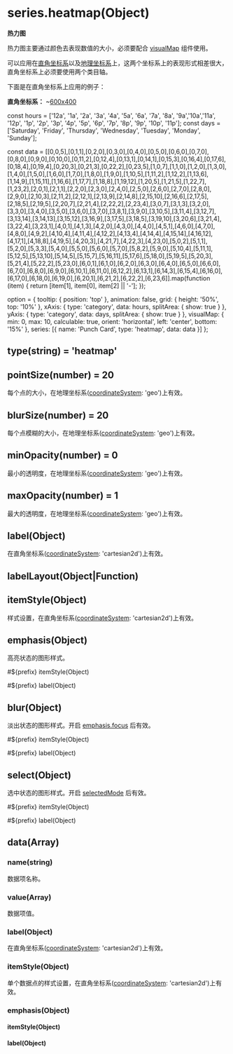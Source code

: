 # series.heatmap(Object)

**热力图**

热力图主要通过颜色去表现数值的大小，必须要配合 [visualMap](~visualMap) 组件使用。

可以应用在[直角坐标系](~grid)以及[地理坐标系](~geo)上，这两个坐标系上的表现形式相差很大，直角坐标系上必须要使用两个类目轴。

下面是在直角坐标系上应用的例子：

**直角坐标系：**
~[600x400](${galleryViewPath}heatmap-cartesian&edit=1&reset=1)

<ExampleBaseOption name="heatmap" title="直角坐标系热力图" title-en="Heatmap on Cartesian">
const hours = ['12a', '1a', '2a', '3a', '4a', '5a', '6a',
        '7a', '8a', '9a','10a','11a',
        '12p', '1p', '2p', '3p', '4p', '5p',
        '6p', '7p', '8p', '9p', '10p', '11p'];
const days = ['Saturday', 'Friday', 'Thursday',
        'Wednesday', 'Tuesday', 'Monday', 'Sunday'];

const data = [[0,0,5],[0,1,1],[0,2,0],[0,3,0],[0,4,0],[0,5,0],[0,6,0],[0,7,0],[0,8,0],[0,9,0],[0,10,0],[0,11,2],[0,12,4],[0,13,1],[0,14,1],[0,15,3],[0,16,4],[0,17,6],[0,18,4],[0,19,4],[0,20,3],[0,21,3],[0,22,2],[0,23,5],[1,0,7],[1,1,0],[1,2,0],[1,3,0],[1,4,0],[1,5,0],[1,6,0],[1,7,0],[1,8,0],[1,9,0],[1,10,5],[1,11,2],[1,12,2],[1,13,6],[1,14,9],[1,15,11],[1,16,6],[1,17,7],[1,18,8],[1,19,12],[1,20,5],[1,21,5],[1,22,7],[1,23,2],[2,0,1],[2,1,1],[2,2,0],[2,3,0],[2,4,0],[2,5,0],[2,6,0],[2,7,0],[2,8,0],[2,9,0],[2,10,3],[2,11,2],[2,12,1],[2,13,9],[2,14,8],[2,15,10],[2,16,6],[2,17,5],[2,18,5],[2,19,5],[2,20,7],[2,21,4],[2,22,2],[2,23,4],[3,0,7],[3,1,3],[3,2,0],[3,3,0],[3,4,0],[3,5,0],[3,6,0],[3,7,0],[3,8,1],[3,9,0],[3,10,5],[3,11,4],[3,12,7],[3,13,14],[3,14,13],[3,15,12],[3,16,9],[3,17,5],[3,18,5],[3,19,10],[3,20,6],[3,21,4],[3,22,4],[3,23,1],[4,0,1],[4,1,3],[4,2,0],[4,3,0],[4,4,0],[4,5,1],[4,6,0],[4,7,0],[4,8,0],[4,9,2],[4,10,4],[4,11,4],[4,12,2],[4,13,4],[4,14,4],[4,15,14],[4,16,12],[4,17,1],[4,18,8],[4,19,5],[4,20,3],[4,21,7],[4,22,3],[4,23,0],[5,0,2],[5,1,1],[5,2,0],[5,3,3],[5,4,0],[5,5,0],[5,6,0],[5,7,0],[5,8,2],[5,9,0],[5,10,4],[5,11,1],[5,12,5],[5,13,10],[5,14,5],[5,15,7],[5,16,11],[5,17,6],[5,18,0],[5,19,5],[5,20,3],[5,21,4],[5,22,2],[5,23,0],[6,0,1],[6,1,0],[6,2,0],[6,3,0],[6,4,0],[6,5,0],[6,6,0],[6,7,0],[6,8,0],[6,9,0],[6,10,1],[6,11,0],[6,12,2],[6,13,1],[6,14,3],[6,15,4],[6,16,0],[6,17,0],[6,18,0],[6,19,0],[6,20,1],[6,21,2],[6,22,2],[6,23,6]].map(function (item) {
    return [item[1], item[0], item[2] || '-'];
});

option = {
    tooltip: {
        position: 'top'
    },
    animation: false,
    grid: {
        height: '50%',
        top: '10%'
    },
    xAxis: {
        type: 'category',
        data: hours,
        splitArea: {
            show: true
        }
    },
    yAxis: {
        type: 'category',
        data: days,
        splitArea: {
            show: true
        }
    },
    visualMap: {
        min: 0,
        max: 10,
        calculable: true,
        orient: 'horizontal',
        left: 'center',
        bottom: '15%'
    },
    series: [{
        name: 'Punch Card',
        type: 'heatmap',
        data: data
    }]
};
</ExampleBaseOption>

## type(string) = 'heatmap'







## pointSize(number) = 20

每个点的大小，在地理坐标系([coordinateSystem](~series-heatmap.coordinateSystem): 'geo')上有效。

## blurSize(number) = 20

每个点模糊的大小，在地理坐标系([coordinateSystem](~series-heatmap.coordinateSystem): 'geo')上有效。

## minOpacity(number) = 0

最小的透明度，在地理坐标系([coordinateSystem](~series-heatmap.coordinateSystem): 'geo')上有效。

## maxOpacity(number) = 1

最大的透明度，在地理坐标系([coordinateSystem](~series-heatmap.coordinateSystem): 'geo')上有效。



## label(Object)

在直角坐标系([coordinateSystem](~series-heatmap.coordinateSystem): 'cartesian2d')上有效。



## labelLayout(Object|Function)



## itemStyle(Object)

样式设置，在直角坐标系([coordinateSystem](~series-heatmap.coordinateSystem): 'cartesian2d')上有效。



## emphasis(Object)

高亮状态的图形样式。





#${prefix} itemStyle(Object)



#${prefix} label(Object)







## blur(Object)



淡出状态的图形样式。开启 [emphasis.focus](~series-heatmap.emphasis.focus) 后有效。



#${prefix} itemStyle(Object)



#${prefix} label(Object)







## select(Object)



选中状态的图形样式。开启 [selectedMode](~series-heatmap.selectedMode) 后有效。



#${prefix} itemStyle(Object)



#${prefix} label(Object)

















## data(Array)



### name(string)

数据项名称。

### value(Array)

数据项值。



### label(Object)

在直角坐标系([coordinateSystem](~series-heatmap.coordinateSystem): 'cartesian2d')上有效。



### itemStyle(Object)

单个数据点的样式设置，在直角坐标系([coordinateSystem](~series-heatmap.coordinateSystem): 'cartesian2d')上有效。



### emphasis(Object)

#### itemStyle(Object)



#### label(Object)
